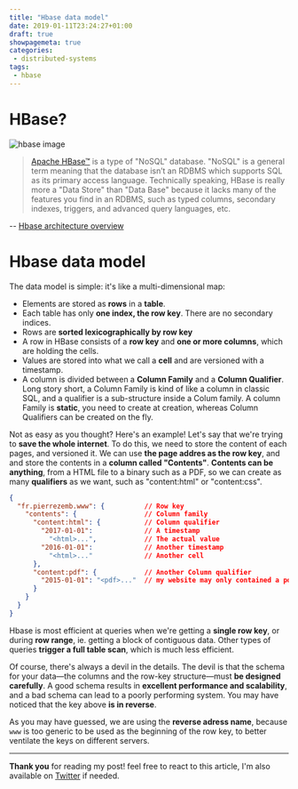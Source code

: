 ```yaml
---
title: "Hbase data model"
date: 2019-01-11T23:24:27+01:00
draft: true
showpagemeta: true
categories:
 - distributed-systems
tags:
 - hbase
---
```


# HBase?

![hbase image](/posts/hbase-data-model/images/hbase.png)

> [Apache HBase™](https://hbase.apache.org/) is a type of "NoSQL" database. "NoSQL" is a general term meaning that the database isn’t an RDBMS which supports SQL as its primary access language. Technically speaking, HBase is really more a "Data Store" than "Data Base" because it lacks many of the features you find in an RDBMS, such as typed columns, secondary indexes, triggers, and advanced query languages, etc.

-- [Hbase architecture overview](https://hbase.apache.org/book.html#arch.overview.nosql)

# Hbase data model

The data model is simple: it's like a multi-dimensional map:

* Elements are stored as **rows** in a **table**. 
* Each table has only **one index, the row key**. There are no secondary indices.
* Rows are **sorted lexicographically by row key**
* A row in HBase consists of a **row key** and **one or more columns**, which are holding the cells.
* Values are stored into what we call a **cell** and are versioned with a timestamp.
* A column is divided between a **Column Family** and a **Column Qualifier**. Long story short, a Column Family is kind of like a column in classic SQL, and a qualifier is a sub-structure inside a Colum family. A column Family is **static**, you need to create at creation, whereas Column Qualifiers can be created on the fly.

Not as easy as you thought? Here's an example! Let's say that we're trying to **save the whole internet**. To do this, we need to store the content of each pages, and versioned it. We can use **the page addres as the row key**, and and store the contents in a **column called "Contents"**. **Contents can be anything**, from a HTML file to a binary such as a PDF, so we can create as many **qualifiers** as we want, such as "content:html" or "content:css". 

```json
{
  "fr.pierrezemb.www": {          // Row key
    "contents": {                 // Column family
      "content:html": {	          // Column qualifier
        "2017-01-01":             // A timestamp
          "<html>...",            // The actual value
        "2016-01-01":             // Another timestamp
          "<html>..."             // Another cell
      },
      "content:pdf": {            // Another Column qualifier
        "2015-01-01": "<pdf>..."  // my website may only contained a pdf in 2015
      }
    }
  }
}
```

Hbase is most efficient at queries when we're getting a **single row key**, or during **row range**, ie. getting a block of contiguous data. Other types of queries **trigger a full table scan**, which is much less efficient.

Of course, there's always a devil in the details. The devil is that the schema for your data—the columns and the row-key structure—must **be designed carefully**. A good schema results in **excellent performance and scalability**, and a bad schema can lead to a poorly performing system. You may have noticed that the key above **is in reverse**. 

As you may have guessed, we are using the **reverse adress name**, because `www` is too generic to be used as the beginning of the row key, to better ventilate the keys on different servers.

--- 

**Thank you** for reading my post! feel free to react to this article, I'm also available on [Twitter](https://twitter.com/PierreZ) if needed.